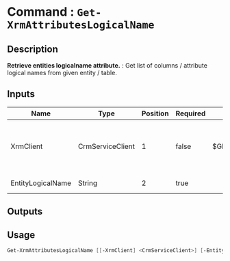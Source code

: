 ﻿# Command : `Get-XrmAttributesLogicalName` 

## Description

**Retrieve entities logicalname attribute.** : Get list of columns / attribute logical names from given entity / table.

## Inputs

Name|Type|Position|Required|Default|Description
----|----|--------|--------|-------|-----------
XrmClient|CrmServiceClient|1|false|$Global:XrmClient|Xrm connector initialized to target instance. Use latest one by default. (CrmServiceClient)
EntityLogicalName|String|2|true||Table / Entity logical name.

## Outputs

## Usage

```Powershell 
Get-XrmAttributesLogicalName [[-XrmClient] <CrmServiceClient>] [-EntityLogicalName] <String> [<CommonParameters>]
``` 


